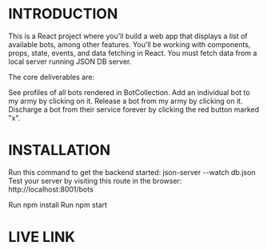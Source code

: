 # INTRODUCTION

This is a React project where you'll build a web app that displays a list of available bots, among other features. You'll be working with components, props, state, events, and data fetching in React. You must fetch data from a local server running JSON DB server.

The core deliverables are:

See profiles of all bots rendered in BotCollection.
Add an individual bot to my army by clicking on it.
Release a bot from my army by clicking on it.
Discharge a bot from their service forever by clicking the red button marked "x".


# INSTALLATION 
Run this command to get the backend started: json-server --watch db.json
Test your server by visiting this route in the browser: http://localhost:8001/bots


Run npm install
Run npm start





# LIVE LINK



